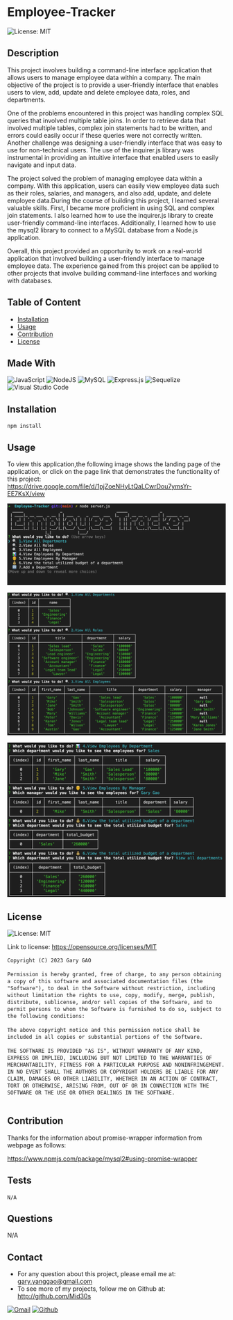 # Employee-Tracker

![License: MIT](https://img.shields.io/badge/License-MIT-yellow.svg)

## Description

This project involves building a command-line interface application that allows users to manage employee data within a company. The main objective of the project is to provide a user-friendly interface that enables users to view, add, update and delete employee data, roles, and departments.

One of the problems encountered in this project was handling complex SQL queries that involved multiple table joins. In order to retrieve data that involved multiple tables, complex join statements had to be written, and errors could easily occur if these queries were not correctly written. Another challenge was designing a user-friendly interface that was easy to use for non-technical users. The use of the inquirer.js library was instrumental in providing an intuitive interface that enabled users to easily navigate and input data.

The project solved the problem of managing employee data within a company. With this application, users can easily view employee data such as their roles, salaries, and managers, and also add, update, and delete employee data.During the course of building this project, I learned several valuable skills. First, I became more proficient in using SQL and complex join statements. I also learned how to use the inquirer.js library to create user-friendly command-line interfaces. Additionally, I learned how to use the mysql2 library to connect to a MySQL database from a Node.js application.

Overall, this project provided an opportunity to work on a real-world application that involved building a user-friendly interface to manage employee data. The experience gained from this project can be applied to other projects that involve building command-line interfaces and working with databases.

## Table of Content

* [Installation](#installation)
* [Usage](#usage)
* [Contribution](#contribution)
* [License](#license)
  
## Made With

![JavaScript](https://img.shields.io/badge/javascript-%23323330.svg?style=for-the-badge&logo=javascript&logoColor=%23F7DF1E)
![NodeJS](https://img.shields.io/badge/node.js-6DA55F?style=for-the-badge&logo=node.js&logoColor=white)
![MySQL](https://img.shields.io/badge/mysql-%2300f.svg?style=for-the-badge&logo=mysql&logoColor=white)
![Express.js](https://img.shields.io/badge/express.js-%23404d59.svg?style=for-the-badge&logo=express&logoColor=%2361DAFB)
![Sequelize](https://img.shields.io/badge/Sequelize-52B0E7?style=for-the-badge&logo=Sequelize&logoColor=white)
![Visual Studio Code](https://img.shields.io/badge/Visual%20Studio%20Code-0078d7.svg?style=for-the-badge&logo=visual-studio-code&logoColor=white)
  
## Installation  

```
npm install
```

## Usage

To view this application,the following image shows the landing page of the application, or click on the page link that demonstrates the functionality of this project:\
<https://drive.google.com/file/d/1pjZoeNHyLtQaLCwrDou7ymsYr-EE7KsX/view>


![Employee-Tracker](./assets/images/1.png)

![Employee-Tracker](./assets/images/2.png)

![Employee-Tracker](./assets/images/3.png)


## License

![License: MIT](https://img.shields.io/badge/License-MIT-yellow.svg)

Link to license: <https://opensource.org/licenses/MIT>

```
Copyright (C) 2023 Gary GAO

Permission is hereby granted, free of charge, to any person obtaining a copy of this software and associated documentation files (the "Software"), to deal in the Software without restriction, including without limitation the rights to use, copy, modify, merge, publish, distribute, sublicense, and/or sell copies of the Software, and to permit persons to whom the Software is furnished to do so, subject to the following conditions:

The above copyright notice and this permission notice shall be included in all copies or substantial portions of the Software.

THE SOFTWARE IS PROVIDED "AS IS", WITHOUT WARRANTY OF ANY KIND, EXPRESS OR IMPLIED, INCLUDING BUT NOT LIMITED TO THE WARRANTIES OF MERCHANTABILITY, FITNESS FOR A PARTICULAR PURPOSE AND NONINFRINGEMENT. IN NO EVENT SHALL THE AUTHORS OR COPYRIGHT HOLDERS BE LIABLE FOR ANY CLAIM, DAMAGES OR OTHER LIABILITY, WHETHER IN AN ACTION OF CONTRACT, TORT OR OTHERWISE, ARISING FROM, OUT OF OR IN CONNECTION WITH THE SOFTWARE OR THE USE OR OTHER DEALINGS IN THE SOFTWARE.
  
```
  
## Contribution

Thanks for the information about promise-wrapper information from webpage as follows:

<https://www.npmjs.com/package/mysql2#using-promise-wrapper>

## Tests

```
N/A
```

## Questions

N/A

## Contact

* For any question about this project, please email me at: gary.yanggao@gmail.com
* To see more of my projects, follow me on Github at: <http://github.com/Mid30s>
  
[![Gmail](https://img.shields.io/badge/Gmail-D14836?style=for-the-badge&logo=gmail&logoColor=white)](mailto:gary.yanggao@gmail.com)
[![Github](https://img.shields.io/badge/GitHub-100000?style=for-the-badge&logo=github&logoColor=white)](https://github.com/Mid30s)
